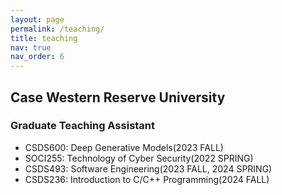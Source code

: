 ```yaml
---
layout: page
permalink: /teaching/
title: teaching
nav: true
nav_order: 6
---
```


## Case Western Reserve University

### Graduate Teaching Assistant
- CSDS600: Deep Generative Models(2023 FALL)
- SOCI255: Technology of Cyber Security(2022 SPRING)  
- CSDS493: Software Engineering(2023 FALL, 2024 SPRING)
- CSDS236: Introduction to C/C++ Programming(2024 FALL)
